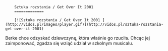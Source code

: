 
        Sztuka rozstania / Get Over It 2001 
        =============
        
        [![Sztuka rozstania / Get Over It 2001 ](http://vidos.pl/images/player.gif)](http://vidos.pl/sztuka-rozstania-get-over-it-2001)
        
        
 Berke chce odzyskać dziewczynę, która właśnie go rzuciła. Chcąc jej zaimponować, zgadza się wziąć udział w szkolnym musicalu.
    